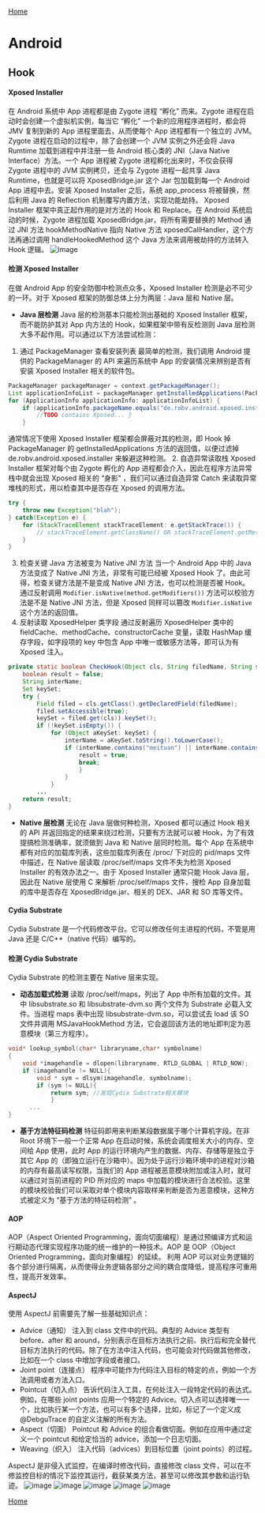 [Home](../../README.md)

# Android

## Hook

#### Xposed Installer
在 Android 系统中 App 进程都是由 Zygote 进程 “孵化” 而来。Zygote 进程在启动时会创建一个虚拟机实例，每当它 “孵化” 一个新的应用程序进程时，都会将 JMV 复制到新的 App 进程里面去，从而使每个 App 进程都有一个独立的 JVM。
Zygote 进程在启动的过程中，除了会创建一个 JVM 实例之外还会将 Java Rumtime 加载到进程中并注册一些 Android 核心类的 JNI（Java Native Interface）方法。一个 App 进程被 Zygote 进程孵化出来时，不仅会获得 Zygote 进程中的 JVM 实例拷贝，还会与 Zygote 进程一起共享 Java Rumtime，也就是可以将 XposedBridge.jar 这个 Jar 包加载到每一个 Android App 进程中去。安装 Xposed Installer 之后，系统 app_process 将被替换，然后利用 Java 的 Reflection 机制覆写内置方法，实现功能劫持。
Xposed Installer 框架中真正起作用的是对方法的 Hook 和 Replace。在 Android 系统启动的时候，Zygote 进程加载 XposedBridge.jar，将所有需要替换的 Method 通过 JNI 方法 hookMethodNative 指向 Native 方法 xposedCallHandler，这个方法再通过调用 handleHookedMethod 这个 Java 方法来调用被劫持的方法转入 Hook 逻辑。
![image](https://user-images.githubusercontent.com/8423120/46198997-64b97880-c340-11e8-8b8b-fa3df3164c24.png)

#### 检测 Xposed Installer
在做 Android App 的安全防御中检测点众多，Xposed Installer 检测是必不可少的一环。对于 Xposed 框架的防御总体上分为两层：Java 层和 Native 层。
- **Java 层检测**
Java 层的检测基本只能检测出基础的 Xposed Installer 框架，而不能防护其对 App 内方法的 Hook，如果框架中带有反检测则 Java 层检测大多不起作用。可以通过以下方法尝试检测：
1. 通过 PackageManager 查看安装列表
最简单的检测，我们调用 Android 提供的 PackageManager 的 API 来遍历系统中 App 的安装情况来辨别是否有安装 Xposed Installer 相关的软件包。
```java
PackageManager packageManager = context.getPackageManager();
List applicationInfoList = packageManager.getInstalledApplications(PackageManager.GET_META_DATA);
for (ApplicationInfo applicationInfo: applicationInfoList) {
    if (applicationInfo.packageName.equals("de.robv.android.xposed.installer")) {
        //TODO contains Xposed... }
    }
```
通常情况下使用 Xposed Installer 框架都会屏蔽对其的检测，即 Hook 掉 PackageManager 的 getInstalledApplications 方法的返回值，以便过滤掉 de.robv.android.xposed.installer 来躲避这种检测。
2. 自造异常读取栈
Xposed Installer 框架对每个由 Zygote 孵化的 App 进程都会介入，因此在程序方法异常栈中就会出现 Xposed 相关的 “身影” ，我们可以通过自造异常 Catch 来读取异常堆栈的形式，用以检查其中是否存在 Xposed 的调用方法。
```java
try {
    throw new Exception("blah");
} catch(Exception e) {
    for (StackTraceElement stackTraceElement: e.getStackTrace()) {
        // stackTraceElement.getClassName() OR stackTraceElement.getMethodName() 是否存在 Xposed
    }
}
```
3. 检查关键 Java 方法被变为 Native JNI 方法
当一个 Android App 中的 Java 方法变成了 Native JNI 方法，非常有可能已经被 Xposed Hook 了。由此可得，检查关键方法是不是变成 Native JNI 方法，也可以检测是否被 Hook。
通过反射调用 `Modifier.isNative(method.getModifiers())` 方法可以校验方法是不是 Native JNI 方法，但是 Xposed 同样可以篡改 `Modifier.isNative` 这个方法的返回值。
4. 反射读取 XposedHelper 类字段
通过反射遍历 XposedHelper 类中的 fieldCache、methodCache、constructorCache 变量，读取 HashMap 缓存字段，如字段项的 key 中包含 App 中唯一或敏感方法等，即可认为有 Xposed 注入。
```java
private static boolean CheckHook(Object cls, String filedName, String str) {
    boolean result = false;
    String interName;
    Set keySet;
    try {
        Field filed = cls.getClass().getDeclaredField(filedName);
        filed.setAccessible(true);
        keySet = filed.get(cls)).keySet();
        if (!keySet.isEmpty()) {
            for (Object aKeySet: keySet) {
                interName = aKeySet.toString().toLowerCase();
                if (interName.contains("meituan") || interName.contains("dianping") ) {
                    result = true;
                    break;
                    }
                }
            }
        ...
    return result;
}
```
- **Native 层检测**
无论在 Java 层做何种检测，Xposed 都可以通过 Hook 相关的 API 并返回指定的结果来绕过检测，只要有方法就可以被 Hook，为了有效提搞检测准确率，就须做到 Java 和 Native 层同时检测。每个 App 在系统中都有对应的加载库列表，这些加载库列表在 /proc/ 下对应的 pid/maps 文件中描述，在 Native 层读取 /proc/self/maps 文件不失为检测 Xposed Installer 的有效办法之一。由于 Xposed Installer 通常只能 Hook Java 层，因此在 Native 层使用 C 来解析 /proc/self/maps 文件，搜检 App 自身加载的库中是否存在 XposedBridge.jar、相关的 DEX、JAR 和 SO 库等文件。

#### Cydia Substrate
Cydia Substrate 是一个代码修改平台。它可以修改任何主进程的代码，不管是用 Java 还是 C/C++（native 代码）编写的。

#### 检测 Cydia Substrate
Cydia Substrate 的检测主要在 Native 层来实现。
- **动态加载式检测**
读取 /proc/self/maps，列出了 App 中所有加载的文件。其中 libsubstrate.so 和 libsubstrate-dvm.so 两个文件为 Substrate 必载入文件。当进程 maps 表中出现 libsubstrate-dvm.so，可以尝试去 load 该 SO 文件并调用 MSJavaHookMethod 方法，它会返回该方法的地址即判定为恶意模块（第三方程序）。
```c++
void* lookup_symbol(char* libraryname,char* symbolname)
{
    void *imagehandle = dlopen(libraryname, RTLD_GLOBAL | RTLD_NOW);
    if (imagehandle != NULL){
        void * sym = dlsym(imagehandle, symbolname);
        if (sym != NULL){
            return sym; //发现Cydia Substrate相关模块
            }
      ...
}
```
- **基于方法特征码检测**
特征码即用来判断某段数据属于哪个计算机字段。在非 Root 环境下一般一个正常 App 在启动时候，系统会调度相关大小的内存、空间给 App 使用，此时 App 的运行环境内产生的数据、内存、存储等是独立于其它 App 的（即独立运行在沙箱中）。因为处于运行沙箱环境中的进程对沙箱的内存有最高读写权限，当我们的 App 进程被恶意模块附加或注入时，就可以通过对当前进程的 PID 所对应的 maps 中加载的模块进行合法校验。这里的模块校验我们可以采取对单个模块内容取样来判断是否为恶意模块，这种方式被定义为 “基于方法的特征码检测” 。

#### AOP
AOP（Aspect Oriented Programming，面向切面编程）是通过预编译方式和运行期动态代理实现程序功能的统一维护的一种技术。AOP 是 OOP（Object Oriented Programming，面向对象编程）的延续。
利用 AOP 可以对业务逻辑的各个部分进行隔离，从而使得业务逻辑各部分之间的耦合度降低，提高程序可重用性，提高开发效率。

#### AspectJ
使用 AspectJ 前需要先了解一些基础知识点：
- Advice（通知）
注入到 class 文件中的代码。典型的 Advice 类型有 before、after 和 around，分别表示在目标方法执行之前、执行后和完全替代目标方法执行的代码。除了在方法中注入代码，也可能会对代码做其他修改，比如在一个 class 中增加字段或者接口。
- Joint point（连接点）
程序中可能作为代码注入目标的特定的点，例如一个方法调用或者方法入口。
- Pointcut（切入点）
告诉代码注入工具，在何处注入一段特定代码的表达式。例如，在哪些 joint points 应用一个特定的 Advice。切入点可以选择唯一一个，比如执行某一个方法，也可以有多个选择，比如，标记了一个定义成 @DebguTrace 的自定义注解的所有方法。
- Aspect（切面）
Pointcut 和 Advice 的组合看做切面。例如在应用中通过定义一个 pointcut 和给定恰当的 advice，添加一个日志切面。
- Weaving（织入）
注入代码（advices）到目标位置（joint points）的过程。

AspectJ 是非侵入式监控，在编译时修改代码，直接修改 class 文件，可以在不修监控目标的情况下监控其运行，截获某类方法，甚至可以修改其参数和运行轨迹。
![image](https://user-images.githubusercontent.com/8423120/46728162-c2d94a80-ccb4-11e8-89e5-ce947b98fe61.png)
![image](https://user-images.githubusercontent.com/8423120/46728166-c7056800-ccb4-11e8-8a31-277179ce78d2.png)
![image](https://user-images.githubusercontent.com/8423120/46728175-ca005880-ccb4-11e8-96e1-53eda6f4d821.png)
![image](https://user-images.githubusercontent.com/8423120/46728185-ccfb4900-ccb4-11e8-90c2-bf06673b2837.png)
![image](https://user-images.githubusercontent.com/8423120/46728191-cf5da300-ccb4-11e8-9503-9fda45220683.png)

[Home](../../README.md)